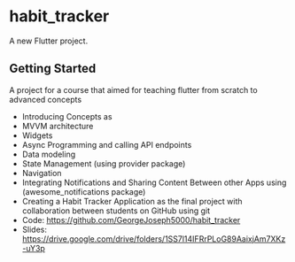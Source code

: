 # habit_tracker

A new Flutter project.

## Getting Started

A project for a course that aimed for teaching flutter from scratch to advanced concepts
- Introducing Concepts as 
- MVVM architecture
 - Widgets
 - Async Programming and calling API endpoints
 - Data modeling 
 - State Management (using provider package)
 - Navigation
 - Integrating Notifications and Sharing Content Between other Apps using (awesome_notifications package)
- Creating a Habit Tracker Application as the final project with collaboration between students on GitHub using git
- Code: https://github.com/GeorgeJoseph5000/habit_tracker
- Slides: https://drive.google.com/drive/folders/1SS7l14IFRrPLoG89AaixjAm7XKz-uY3p
